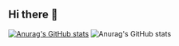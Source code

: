 ## Hi there 👋
[![Anurag's GitHub stats](https://github-readme-stats.vercel.app/api?username=intimatep)](https://github.com/anuraghazra/github-readme-stats)
![Anurag's GitHub stats](https://github-readme-stats.vercel.app/api?username=intimatep&show_icons=true)
